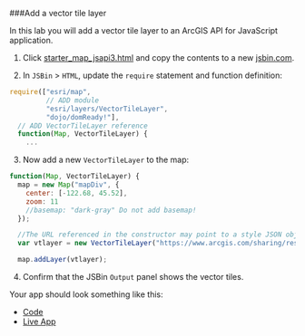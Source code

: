 ###Add a vector tile layer

In this lab you will add a vector tile layer to an ArcGIS API for JavaScript application. 

1. Click [starter_map_jsapi3.html](src/starter_map_jsapi3.html) and copy the contents to a new [jsbin.com](http://jsbin.com).

2. In `JSBin` > `HTML`, update the `require` statement and function definition:

  ```javascript
  require(["esri/map",
           // ADD module
           "esri/layers/VectorTileLayer", 
           "dojo/domReady!"],
    // ADD VectorTileLayer reference
    function(Map, VectorTileLayer) {
      ...
  ```

3. Now add a new `VectorTileLayer` to the map:

  ```javascript
  function(Map, VectorTileLayer) {
    map = new Map("mapDiv", {
      center: [-122.68, 45.52],
      zoom: 11
      //basemap: "dark-gray" Do not add basemap!
    });

    //The URL referenced in the constructor may point to a style JSON object in ArcGIS Online or directly to a vector tile service.
    var vtlayer = new VectorTileLayer("https://www.arcgis.com/sharing/rest/content/items/51acb8875f86482e82cb2ae24155b362/resources/styles/root.json");

    map.addLayer(vtlayer);
 ```

4. Confirm that the JSBin `Output` panel shows the vector tiles.

Your app should look something like this:
* [Code](src/add_vector_tile_layer_jsapi.html)
* [Live App](http://esri.github.io/geodev-hackerlabs/develop/jsapi3/src/add_vector_tile_layer_jsapi.html)
